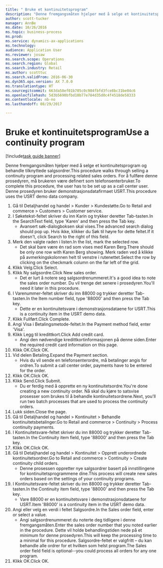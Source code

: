 ```yaml
--- 
title: " Bruke et kontinuitetsprogram"
description: "Denne fremgangsmåten hjelper med å selge et kontinuitetsprogram og behandle tilknyttede salgsordrer."
author: scott-tucker
manager: AnnBe
ms.date: 10/26/2016
ms.topic: business-process
ms.prod: 
ms.service: dynamics-ax-applications
ms.technology: 
audience: Application User
ms.reviewer: josaw
ms.search.scope: Operations
ms.search.region: Global
ms.search.industry: Retail
ms.author: scotttuc
ms.search.validFrom: 2016-06-30
ms.dyn365.ops.version: AX 7.0.0
ms.translationtype: HT
ms.sourcegitcommit: 663da58ef01b705c0c984fbfd3fce8bc31be04c6
ms.openlocfilehash: 5d3b5690bfbd10b77e784d35d0c4f4518de58333
ms.contentlocale: nb-no
ms.lasthandoff: 08/29/2017

---
```

# <a name="use-a-continuity-program"></a><span data-ttu-id="ff856-103"> Bruke et kontinuitetsprogram</span><span class="sxs-lookup"><span data-stu-id="ff856-103">Use a continuity program</span></span>

[!include[task guide banner](../includes/task-guide-banner.md)]

<span data-ttu-id="ff856-104">Denne fremgangsmåten hjelper med å selge et kontinuitetsprogram og behandle tilknyttede salgsordrer.</span><span class="sxs-lookup"><span data-stu-id="ff856-104">This procedure walks through selling a continuity program and processing related sales orders.</span></span> <span data-ttu-id="ff856-105">For å fullføre denne prosedyren, må brukeren være definert som telefonsenterbruker.</span><span class="sxs-lookup"><span data-stu-id="ff856-105">To complete this procedure, the user has to be set up as a call center user.</span></span> <span data-ttu-id="ff856-106">Denne prosedyren bruker demonstrasjonsdatafirmaet USRT.</span><span class="sxs-lookup"><span data-stu-id="ff856-106">This procedure uses the USRT demo data company.</span></span>

1. <span data-ttu-id="ff856-107">Gå til Detaljhandel og handel > Kunder > Kundestøtte.</span><span class="sxs-lookup"><span data-stu-id="ff856-107">Go to Retail and commerce > Customers > Customer service.</span></span>
2. <span data-ttu-id="ff856-108">I Søketekst-feltet skriver du inn Karin og trykker deretter Tab-tasten.</span><span class="sxs-lookup"><span data-stu-id="ff856-108">In the SearchText field, type 'Karen' and then press the Tab key.</span></span>
    * <span data-ttu-id="ff856-109">Avansert søk-dialogboksen skal vises.</span><span class="sxs-lookup"><span data-stu-id="ff856-109">The advanced search dialog should pop up.</span></span> <span data-ttu-id="ff856-110">Hvis ikke, klikker du Søk til høyre for dette feltet.</span><span class="sxs-lookup"><span data-stu-id="ff856-110">If it doesn't, click Search to the right of this field.</span></span>  
3. <span data-ttu-id="ff856-111">Merk den valgte raden i listen.</span><span class="sxs-lookup"><span data-stu-id="ff856-111">In the list, mark the selected row.</span></span>
    * <span data-ttu-id="ff856-112">Det skal bare være én rad som vises med Karen Berg.</span><span class="sxs-lookup"><span data-stu-id="ff856-112">There should be only one row with Karen Berg showing.</span></span> <span data-ttu-id="ff856-113">Merk raden ved å klikke på avmerkingskolonnen helt til venstre i rutenettet.</span><span class="sxs-lookup"><span data-stu-id="ff856-113">Select the row by clicking on the checkmark column on the far left of the grid.</span></span>  
4. <span data-ttu-id="ff856-114">Klikk Velg.</span><span class="sxs-lookup"><span data-stu-id="ff856-114">Click Select.</span></span>
5. <span data-ttu-id="ff856-115">Klikk Ny salgsordre.</span><span class="sxs-lookup"><span data-stu-id="ff856-115">Click New sales order.</span></span>
    * <span data-ttu-id="ff856-116">Det er lurt å notere seg salgsordrenummeret.</span><span class="sxs-lookup"><span data-stu-id="ff856-116">It's a good idea to note the sales order number.</span></span> <span data-ttu-id="ff856-117">Du vil trenge det senere i prosedyren.</span><span class="sxs-lookup"><span data-stu-id="ff856-117">You'll need it later in this procedure.</span></span>  
6. <span data-ttu-id="ff856-118">I Varenummer-feltet skriver du inn 88000 og trykker deretter Tab-tasten.</span><span class="sxs-lookup"><span data-stu-id="ff856-118">In the Item number field, type '88000' and then press the Tab key.</span></span>
    * <span data-ttu-id="ff856-119">Dette er en kontinuitetsvare i demonstrasjonsdataene for USRT.</span><span class="sxs-lookup"><span data-stu-id="ff856-119">This is a continuity item in the USRT demo data.</span></span>  
7. <span data-ttu-id="ff856-120">Klikk Fullført.</span><span class="sxs-lookup"><span data-stu-id="ff856-120">Click Complete.</span></span>
8. <span data-ttu-id="ff856-121">Angi Visa i Betalingsmetode-feltet.</span><span class="sxs-lookup"><span data-stu-id="ff856-121">In the Payment method field, enter 'Visa'.</span></span>
9. <span data-ttu-id="ff856-122">Klikk Legg til kredittkort.</span><span class="sxs-lookup"><span data-stu-id="ff856-122">Click Add credit card.</span></span>
    * <span data-ttu-id="ff856-123">Angi den nødvendige kredittkortinformasjonen på denne siden.</span><span class="sxs-lookup"><span data-stu-id="ff856-123">Enter the required credit card information on this page.</span></span>  
10. <span data-ttu-id="ff856-124">Klikk OK.</span><span class="sxs-lookup"><span data-stu-id="ff856-124">Click OK.</span></span>
11. <span data-ttu-id="ff856-125">Vid delen Betaling.</span><span class="sxs-lookup"><span data-stu-id="ff856-125">Expand the Payment section.</span></span>
    * <span data-ttu-id="ff856-126">Hvis du vil sende en telefonsenterordre, må betalinger angis for ordren.</span><span class="sxs-lookup"><span data-stu-id="ff856-126">To submit a call center order, payments have to be entered for the order.</span></span>  
12. <span data-ttu-id="ff856-127">Klikk OK.</span><span class="sxs-lookup"><span data-stu-id="ff856-127">Click OK.</span></span>
13. <span data-ttu-id="ff856-128">Klikk Send.</span><span class="sxs-lookup"><span data-stu-id="ff856-128">Click Submit.</span></span>
    * <span data-ttu-id="ff856-129">Du er ferdig med å opprette en ny kontinuitetsordre.</span><span class="sxs-lookup"><span data-stu-id="ff856-129">You're done creating a new continuity order.</span></span> <span data-ttu-id="ff856-130">Nå skal du kjøre to satsvise prosesser som brukes til å behandle kontinuitetsordrene.</span><span class="sxs-lookup"><span data-stu-id="ff856-130">Next, you'll run two batch processes that are used to process the continuity orders.</span></span>  
14. <span data-ttu-id="ff856-131">Lukk siden.</span><span class="sxs-lookup"><span data-stu-id="ff856-131">Close the page.</span></span>
15. <span data-ttu-id="ff856-132">Gå til Detaljhandel og handel > Kontinuitet > Behandle kontinuitetsbetalinger.</span><span class="sxs-lookup"><span data-stu-id="ff856-132">Go to Retail and commerce > Continuity > Process continuity payments.</span></span>
16. <span data-ttu-id="ff856-133">I Kontinuitetsvare-feltet skriver du inn 88000 og trykker deretter Tab-tasten.</span><span class="sxs-lookup"><span data-stu-id="ff856-133">In the Continuity item field, type '88000' and then press the Tab key.</span></span>
17. <span data-ttu-id="ff856-134">Klikk OK.</span><span class="sxs-lookup"><span data-stu-id="ff856-134">Click OK.</span></span>
18. <span data-ttu-id="ff856-135">Gå til Detaljhandel og handel > Kontinuitet > Opprett underordnede kontinuitetsordrer.</span><span class="sxs-lookup"><span data-stu-id="ff856-135">Go to Retail and commerce > Continuity > Create continuity child orders.</span></span>
    * <span data-ttu-id="ff856-136">Denne prosessen oppretter nye salgsordrer basert på innstillingene for kontinuitetsprogrammene dine.</span><span class="sxs-lookup"><span data-stu-id="ff856-136">This process will create new sales orders based on the settings of your continuity programs.</span></span>  
19. <span data-ttu-id="ff856-137">I Kontinuitetsvare-feltet skriver du inn 88000 og trykker deretter Tab-tasten.</span><span class="sxs-lookup"><span data-stu-id="ff856-137">In the Continuity item field, type '88000' and then press the Tab key.</span></span>
    * <span data-ttu-id="ff856-138">Vare 88000 er en kontinuitetsvare i demonstrasjonsdataene for USRT.</span><span class="sxs-lookup"><span data-stu-id="ff856-138">Item '88000' is a continuity item in the USRT demo data.</span></span>  
20. <span data-ttu-id="ff856-139">Angi eller velg en verdi i feltet Salgsordre.</span><span class="sxs-lookup"><span data-stu-id="ff856-139">In the Sales order field, enter or select a value.</span></span>
    * <span data-ttu-id="ff856-140">Angi salgsordrenummeret du noterte deg tidligere i denne fremgangsmåten.</span><span class="sxs-lookup"><span data-stu-id="ff856-140">Enter the sales order number that you noted earlier in the procedure.</span></span> <span data-ttu-id="ff856-141">Dette vil holde behandlingstiden nede på et minimum for denne prosedyren.</span><span class="sxs-lookup"><span data-stu-id="ff856-141">This will keep the processing time to a minimal for this procedure.</span></span> <span data-ttu-id="ff856-142">Salgsordre-feltet er valgfritt – du kan behandle alle ordrer for et hvilken som helst program.</span><span class="sxs-lookup"><span data-stu-id="ff856-142">The Sales order field field is optional--you could process all orders for any one program.</span></span>  
21. <span data-ttu-id="ff856-143">Klikk OK.</span><span class="sxs-lookup"><span data-stu-id="ff856-143">Click OK.</span></span>


